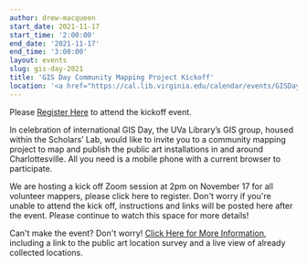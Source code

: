 ```yaml
---
author: drew-macqueen
start_date: 2021-11-17
start_time: '2:00:00'
end_date: '2021-11-17'
end_time: '3:00:00'
layout: events
slug: gis-day-2021
title: 'GIS Day Community Mapping Project Kickoff'
location: '<a href="https://cal.lib.virginia.edu/calendar/events/GISDay2021">Register for Zoom Link</a>'
---
```


Please [Register Here](https://cal.lib.virginia.edu/calendar/events/GISDay2021) to attend the kickoff event. 

In celebration of international GIS Day, the UVa Library’s GIS group, housed within the Scholars’ Lab, would like to invite you to a community mapping project to map and publish the public art installations in and around Charlottesville. All you need is a mobile phone with a current browser to participate.

We are hosting a kick off Zoom session at 2pm on November 17 for all volunteer mappers, please click here to register. Don't worry if you're unable to attend the kick off, instructions and links will be posted here after the event. Please continue to watch this space for more details!

Can't make the event? Don't worry! [Click Here for More Information](https://storymaps.arcgis.com/stories/b13bbb931c77455aaa51d256f1740d56), including a link to the public art location survey and a live view of already collected locations.  

